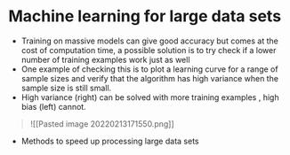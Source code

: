 # Machine learning for large data sets
- Training on massive models can give good accuracy but comes at the cost of computation time, a possible solution is to try check if a lower number of training examples work just as well
- One example of checking this is to plot a learning curve for a range of sample sizes and verify that the algorithm has high variance when the sample size is still small.
- High variance (right) can be solved with more training examples , high bias (left) cannot.
>![[Pasted image 20220213171550.png]]
- Methods to speed up processing large data sets
